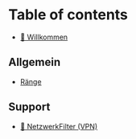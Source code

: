 # Table of contents

* [👋 Willkommen](README.md)

## Allgemein

* [Ränge](allgemein/raenge.md)

## Support

* [🤖 NetzwerkFilter (VPN)](support/vpn.md)
